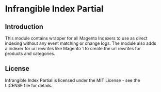 # Infrangible Index Partial

## Introduction

This module contains wrapper for all Magento Indexers to use as direct indexing without any event matching or change
logs. The module also adds a indexer for url rewrites like Magento 1 to create the url rewrites for products and
categories.

## License

Infrangible Index Partial is licensed under the MIT License - see the LICENSE file for details.
